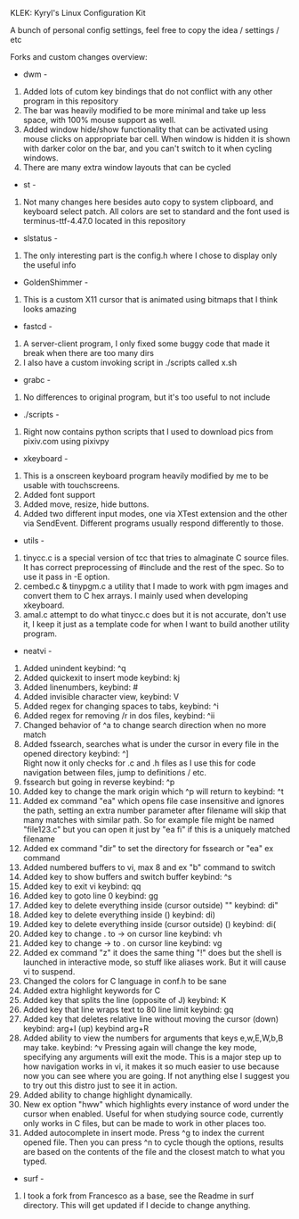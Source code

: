 
KLEK: Kyryl's Linux Configuration Kit

A bunch of personal config settings, feel free
to copy the idea / settings / etc 


Forks and custom changes overview:

- dwm - 
1. Added lots of cutom key bindings that do not
conflict with any other program in this repository
2. The bar was heavily modified to be more minimal and 
take up less space, with 100% mouse support as well.
3. Added window hide/show functionality that can be 
activated using mouse clicks on appropriate bar cell.
When window is hidden it is shown with darker color on the
bar, and you can't switch to it when cycling windows.
4. There are many extra window layouts that can be cycled

- st -
1. Not many changes here besides auto copy to system 
clipboard, and keyboard select patch. All colors are 
set to standard and the font used is terminus-ttf-4.47.0
located in this repository

- slstatus -
1. The only interesting part is the config.h where
I chose to display only the useful info

- GoldenShimmer -
1. This is a custom X11 cursor that is animated 
using bitmaps that I think looks amazing

- fastcd -
1. A server-client program, I only fixed some buggy
code that made it break when there are too many dirs
2. I also have a custom invoking script in ./scripts 
called x.sh

- grabc - 
1. No differences to original program, but it's too
useful to not include

- ./scripts -
1. Right now contains python scripts that I used to
download pics from pixiv.com using pixivpy

- xkeyboard -
1. This is a onscreen keyboard program heavily modified by me
to be usable with touchscreens.
2. Added font support
3. Added move, resize, hide buttons.
4. Added two different input modes, one via XTest extension
and the other via SendEvent. Different programs usually respond
differently to those.

- utils -
1. tinycc.c is a special version of tcc that tries to almaginate 
C source files. It has correct preprocessing of #include and 
the rest of the spec. So to use it pass in -E option.  
2. cembed.c & tinypgm.c a utility that I made to work with 
pgm images and convert them to C hex arrays. I mainly used 
when developing xkeyboard.
3. amal.c attempt to do what tinycc.c does but it is not accurate, 
don't use it, I keep it just as a template code for when I want to
build another utility program.

- neatvi -
1. Added unindent keybind: ^q 
2. Added quickexit to insert mode keybind: kj   
3. Added linenumbers, keybind: # 
4. Added invisible character view, keybind: V   
5. Added regex for changing spaces to tabs, keybind: ^i   
6. Added regex for removing /r in dos files, keybind: ^ii 
7. Changed behavior of ^a to change search direction when no more match 
8. Added fssearch, searches what is under the cursor 
in every file in the opened directory keybind: ^]   
Right now it only checks for .c and .h files as I use this
for code navigation between files, jump to definitions / etc.
9. fssearch but going in reverse keybind: ^p
10. Added key to change the mark origin which ^p will return to keybind: ^t
11. Added ex command "ea" which opens file case insensitive and ignores the path,
setting an extra number parameter after filename will skip that many matches with
similar path. So for example file might be named "file123.c" but you can open it
just by "ea fi" if this is a uniquely matched filename
12. Added ex command "dir" to set the directory for fssearch or "ea" ex command
13. Added numbered buffers to vi, max 8 and ex "b" command to switch
14. Added key to show buffers and switch buffer keybind: ^s 
15. Added key to exit vi keybind: qq 
16. Added key to goto line 0 keybind: gg 
17. Added key to delete everything inside (cursor outside) "" keybind: di" 
18. Added key to delete everything inside () keybind: di) 
19. Added key to delete everything inside (cursor outside) () keybind: di( 
20. Added key to change . to -> on cursor line keybind: vh
21. Added key to change -> to . on cursor line keybind: vg
22. Added ex command "z" it does the same thing "!" does but the shell is
launched in interactive mode, so stuff like aliases work. But it will cause
vi to suspend.
23. Changed the colors for C language in conf.h to be sane
24. Added extra highlight keywords for C
25. Added key that splits the line (opposite of J) keybind: K
26. Added key that line wraps text to 80 line limit keybind: gq 
27. Added key that deletes relative line 
without moving the cursor (down) keybind: arg+I (up) keybind arg+R
28. Added ability to view the numbers for arguments that keys e,w,E,W,b,B
may take. keybind: ^v Pressing again will change the key mode, specifying
any arguments will exit the mode. This is a major step up to how navigation
works in vi, it makes it so much easier to use because now you can see where 
you are going. If not anything else I suggest you to try out this distro
just to see it in action.
29. Added ability to change highlight dynamically.
30. New ex option "hww" which highlights every instance of word under the
cursor when enabled. Useful for when studying source code, currently only
works in C files, but can be made to work in other places too.
31. Added autocomplete in insert mode. Press ^g to index the current opened
file. Then you can press ^n to cycle though the options, results are based on
the contents of the file and the closest match to what you typed.

- surf -
1. I took a fork from Francesco as a base, see the Readme in
surf directory. This will get updated if I decide to change anything.

